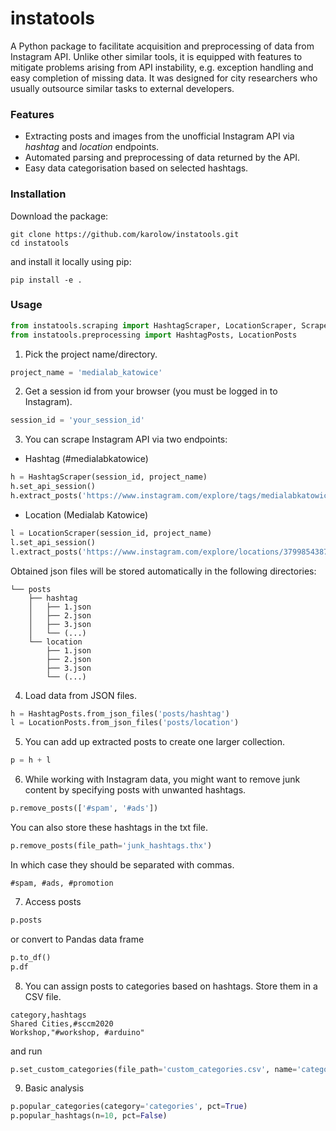# instatools

A Python package to facilitate acquisition and preprocessing of data from Instagram API. Unlike other similar tools, it is equipped with features to mitigate problems arising from API instability, e.g. exception handling and easy completion of missing data. It was designed for city researchers who usually outsource similar tasks to external developers.

### Features

* Extracting posts and images from the unofficial Instagram API via *hashtag* and *location* endpoints.
* Automated parsing and preprocessing of data returned by the API.
* Easy data categorisation based on selected hashtags.

### Installation

Download the package:

```
git clone https://github.com/karolow/instatools.git
cd instatools
```

and install it locally using pip:

```
pip install -e .
```

### Usage

```python
from instatools.scraping import HashtagScraper, LocationScraper, Scraper
from instatools.preprocessing import HashtagPosts, LocationPosts
```

1. Pick the project name/directory.

```python
project_name = 'medialab_katowice'
```

2. Get a session id from your browser (you must be logged in to Instagram).

```python
session_id = 'your_session_id'
```

3. You can scrape Instagram API via two endpoints:

- Hashtag (#medialabkatowice)

```python
h = HashtagScraper(session_id, project_name)
h.set_api_session()
h.extract_posts('https://www.instagram.com/explore/tags/medialabkatowice/')
```

- Location (Medialab Katowice)

```python
l = LocationScraper(session_id, project_name)
l.set_api_session()
l.extract_posts('https://www.instagram.com/explore/locations/379985438715032/medialab-katowice/')
```

Obtained json files will be stored automatically in the following directories:

```
└── posts
    ├── hashtag
    │   ├── 1.json
    │   ├── 2.json
    │   ├── 3.json
    │   └── (...)
    └── location
        ├── 1.json
        ├── 2.json
        ├── 3.json
        └── (...)
```

4. Load data from JSON files.

```python
h = HashtagPosts.from_json_files('posts/hashtag')
l = LocationPosts.from_json_files('posts/location')
```

5. You can add up extracted posts to create one larger collection.

```python
p = h + l
```

6. While working with Instagram data, you might want to remove junk content by specifying posts with unwanted hashtags.

```python
p.remove_posts(['#spam', '#ads'])
```

You can also store these hashtags in the txt file.

```python
p.remove_posts(file_path='junk_hashtags.thx')
```

In which case they should be separated with commas.

```
#spam, #ads, #promotion
```

7. Access posts

```python
p.posts
```

or convert to Pandas data frame

```python
p.to_df()
p.df
```

8. You can assign posts to categories based on hashtags. Store them in a CSV file.

```csv
category,hashtags
Shared Cities,#sccm2020
Workshop,"#workshop, #arduino"
```

and run

```python
p.set_custom_categories(file_path='custom_categories.csv', name='categories')
```

9. Basic analysis

```python
p.popular_categories(category='categories', pct=True)
p.popular_hashtags(n=10, pct=False)

```
